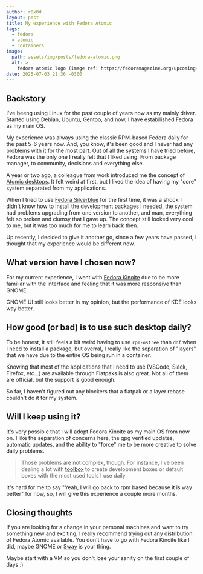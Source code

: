 ```yaml
---
author: r0x0d
layout: post
title: My experience with Fedora Atomic
tags:
  - fedora
  - atomic
  - containers
image:
  path: assets/img/posts/fedora-atomic.png
  alt: >
    fedora atomic logo (image ref: https://fedoramagazine.org/upcoming-fedora-atomic-lifecycle-changes/)
date: 2025-07-03 21:36 -0300
---
```


## Backstory

I've beeng using Linux for the past couple of years now as my mainly driver.
Started using Debian, Ubuntu, Gentoo, and now, I have estabilished Fedora as my
main OS.

My experience was always using the classic RPM-based Fedora daily for the past
5-6 years now. And, you know, it's been good and I never had any problems with
it for the most part. Out of all the systems I have tried before, Fedora was
the only one I really felt that I liked using. From package manager, to
community, decisions and everything else.

A year or two ago, a colleague from work introduced me the concept of [Atomic
desktops](https://fedoraproject.org/atomic-desktops/). It felt weird at first,
but I liked the idea of having my "core" system separated from my applications. 

When I tried to use [Fedora
Silverblue](https://fedoraproject.org/atomic-desktops/silverblue/) for the
first time, it was a shock. I didn't know how to install the development
packages I needed, the system had problems upgrading from one version to
another, and man, everything felt so broken and clumsy that I gave up. The
concept still looked very cool to me, but it was too much for me to learn back
then.

Up recently, I decided to give it another go, since a few years have passed, I
thought that my experience would be different now.

## What version have I chosen now?

For my current experience, I went with [Fedora
Kinoite](https://fedoraproject.org/atomic-desktops/kinoite/) due to be more
familiar with the interface and feeling that it was more responsive than GNOME.

GNOME UI still looks better in my opinion, but the performance of KDE looks way
better.

## How good (or bad) is to use such desktop daily?

To be honest, it still feels a bit weird having to use `rpm-ostree` than `dnf`
when I need to install a package, but overral, I really like the separation of
"layers" that we have due to the entire OS being run in a container. 

Knowing that most of the applications that I need to use (VSCode, Slack,
Firefox, etc...) are available through Flatpaks is also great. Not all of them
are official, but the support is good enough.

So far, I haven't figured out any blockers that a flatpak or a layer rebase
couldn't do it for my system.

## Will I keep using it?

It's very possible that I will adopt Fedora Kinoite as my main OS from now on.
I like the separation of concerns here, the gpg verified updates, automatic
updates, and the ability to "force" me to be more creative to solve daily
problems.

> Those problems are not complex, though. For instance, I've been dealing a lot
> with [toolbox](https://github.com/containers/toolbox) to create development
> boxes or default boxes with the most used tools I use daily.

It's hard for me to say "Yeah, I will go back to rpm based because it is way
better" for now, so, I will give this experience a couple more months.

## Closing thoughts

If you are looking for a change in your personal machines and want to try
something new and exciting, I really recommend trying out any distribution of
Fedora Atomic available. You don't have to go with Fedora Kinoite like I did,
maybe GNOME or [Sway](https://fedoraproject.org/atomic-desktops/sway/) is your
thing.

Maybe start with a VM so you don't lose your sanity on the first couple of days
:)